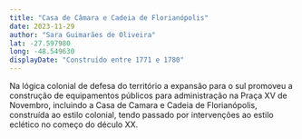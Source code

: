 ```yaml
---
title: "Casa de Câmara e Cadeia de Florianópolis"
date: 2023-11-29
author: "Sara Guimarães de Oliveira"
lat: -27.597980
long: -48.549630
displayDate: "Construído entre 1771 e 1780"
---
```


Na lógica colonial de defesa do território a expansão para o sul promoveu a construção de equipamentos públicos para administração na Praça XV de Novembro, incluindo a Casa de Camara e Cadeia de Florianópolis, construída ao estilo colonial, tendo passado por intervenções ao estilo eclético no começo do déculo XX.
